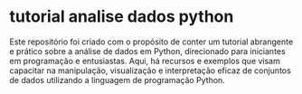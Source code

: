 # tutorial analise dados python
 Este repositório foi criado com o propósito de conter um tutorial abrangente e prático sobre a análise de dados em Python, direcionado para iniciantes em programação e entusiastas. Aqui, há recursos e exemplos que visam capacitar na manipulação, visualização e interpretação eficaz de conjuntos de dados utilizando a linguagem de programação Python.
